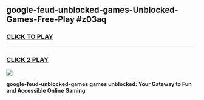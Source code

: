 
## google-feud-unblocked-games-Unblocked-Games-Free-Play #z03aq
<h3>
<a href="https://us.freeplayer.one?title=google-feud-unblocked-games&ref=9M">CLICK TO PLAY</a></h3>
<hr>

<h3>
<a href="https://us.freeplayer.one?title=google-feud-unblocked-games&ref=9M">CLICK 2 PLAY</a>
  
</h3>

<a href="https://us.freeplayer.one?title=google-feud-unblocked-games&ref=9M"><img src="https://clearcache.store/games.png"></a>


**google-feud-unblocked-games games unblocked: Your Gateway to Fun and Accessible Online Gaming**
